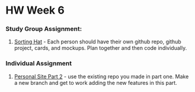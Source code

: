 # HW Week 6

### Study Group Assignment:
1. [Sorting Hat](https://github.com/nss-nightclass-projects/exercise-vault/blob/master/EVENTS_sorting_hat.md) - Each person should have their own github repo, github project, cards, and mockups.  Plan together and then code individually.

### Individual Assignment
1. [Personal Site Part 2](https://github.com/nss-nightclass-projects/personal-bio-site-instructions) - use the existing repo you made in part one.  Make a new branch and get to work adding the new features in this part.
